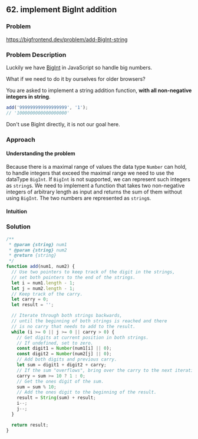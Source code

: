 ## 62. implement BigInt addition

### Problem

https://bigfrontend.dev/problem/add-BigInt-string

### Problem Description

Luckily we have [BigInt](https://developer.mozilla.org/en-US/docs/Web/JavaScript/Reference/Global_Objects/BigInt) in JavaScript so handle big numbers.

What if we need to do it by ourselves for older browsers?

You are asked to implement a string addition function, **with all non-negative integers in string**.

```js
add('999999999999999999', '1');
// '1000000000000000000'
```

Don't use BigInt directly, it is not our goal here.

### Approach

#### Understanding the problem

Because there is a maximal range of values the data type `Number` can hold, to handle integers that exceed the maximal range we need to use the dataType `BigInt`. If `BigInt` is not supported, we can represent such integers as `string`s. We need to implement a function that takes two non-negative integers of arbitrary length as input and returns the sum of them without using `BigInt`. The two numbers are represented as `string`s.

#### Intuition

### Solution

```js
/**
 * @param {string} num1
 * @param {string} num2
 * @return {string}
 */
function add(num1, num2) {
  // Use two pointers to keep track of the digit in the strings,
  // set both pointers to the end of the strings.
  let i = num1.length - 1;
  let j = num2.length - 1;
  // Keep track of the carry.
  let carry = 0;
  let result = '';

  // Iterate through both strings backwards,
  // until the beginning of both strings is reached and there
  // is no carry that needs to add to the result.
  while (i >= 0 || j >= 0 || carry > 0) {
    // Get digits at current position in both strings.
    // If undefined, set to zero.
    const digit1 = Number(num1[i] || 0);
    const digit2 = Number(num2[j] || 0);
    // Add both digits and previous carry.
    let sum = digit1 + digit2 + carry;
    // If the sum "overflows", bring over the carry to the next iteration.
    carry = sum >= 10 ? 1 : 0;
    // Get the ones digit of the sum.
    sum = sum % 10;
    // Add the ones digit to the beginning of the result.
    result = String(sum) + result;
    i--;
    j--;
  }

  return result;
}
```

